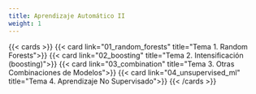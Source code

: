 ```yaml
---
title: Aprendizaje Automático II
weight: 1
---
```


{{< cards >}}
{{< card link="01_random_forests" title="Tema 1. Random Forests">}}
{{< card link="02_boosting" title="Tema 2. Intensificación (boosting)">}}
{{< card link="03_combination" title="Tema 3. Otras Combinaciones de Modelos">}}
{{< card link="04_unsupervised_ml" title="Tema 4. Aprendizaje No Supervisado">}}
{{< /cards >}}
